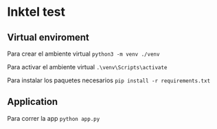 # Inktel test

## Virtual enviroment ##
Para crear el ambiente virtual
    `python3 -m venv ./venv` 

Para activar el ambiente virtual
    `.\venv\Scripts\activate` 

Para instalar los paquetes necesarios
    `pip install -r requirements.txt`

## Application ##
Para correr la app
    `python app.py` 


